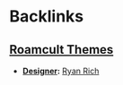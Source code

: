 
# Backlinks
## [Roamcult Themes](<Roamcult Themes.md>)
- **[Designer](<Designer.md>):** [Ryan Rich](<Ryan Rich.md>)

